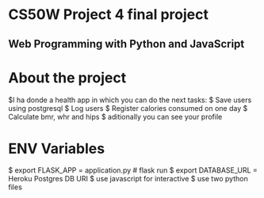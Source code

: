 # CS50W Project 4 final project

## Web Programming with Python and JavaScript


# About the project
$I ha donde a health app in which you can do the next tasks:
$ Save users using postgresql
$ Log users
$ Register calories consumed on one day
$ Calculate bmr, whr and hips
$ aditionally you can see your profile



# ENV Variables
$ export FLASK_APP = application.py # flask run
$ export DATABASE_URL = Heroku Postgres DB URI
$ use javascript for interactive
$ use two python files

```

